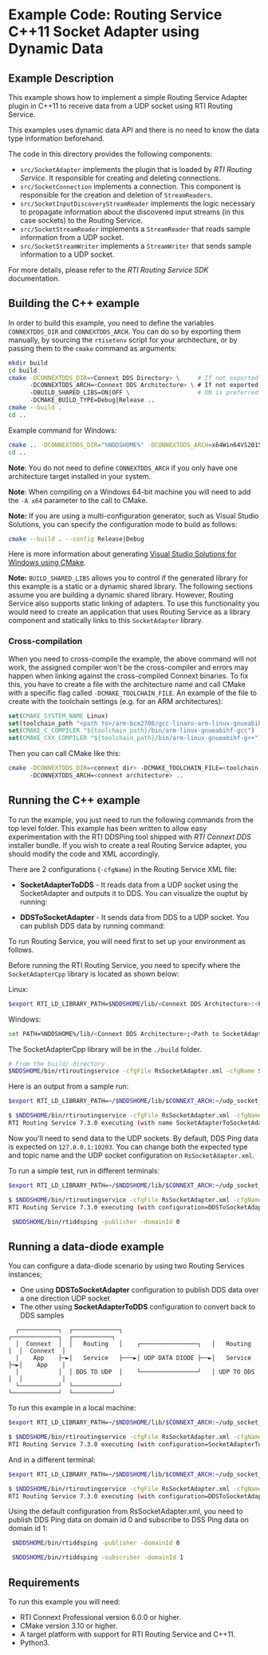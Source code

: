 # Example Code: Routing Service C++11 Socket Adapter using Dynamic Data

## Example Description

This example shows how to implement a simple Routing Service Adapter plugin
in C++11 to receive data from a UDP socket using RTI Routing Service.

This examples uses dynamic data API and there is no need to know the data type
information beforehand.

The code in this directory provides the following components:

-   `src/SocketAdapter` implements the plugin that is loaded by *RTI Routing
Service*. It responsible for creating and deleting connections.
-   `src/SocketConnection` implements a connection. This component is
responsible for the creation and deletion of `StreamReaders`.
-   `src/SocketInputDiscoveryStreamReader` implements the logic necessary to
propagate information about the discovered input streams (in this case
sockets) to the Routing Service.
-   `src/SocketStreamReader` implements a `StreamReader` that reads sample
information from a UDP socket.
-   `src/SocketStreamWriter` implements a `StreamWriter` that sends sample
information to a UDP socket.


For more details, please refer to the *RTI Routing Service SDK* documentation.

## Building the C++ example

In order to build this example, you need to define the variables
`CONNEXTDDS_DIR` and `CONNEXTDDS_ARCH`. You can do so by exporting them
manually, by sourcing the `rtisetenv` script for your architecture, or by
passing them to the `cmake` command as arguments:

```bash
mkdir build
cd build
cmake -DCONNEXTDDS_DIR=<Connext DDS Directory> \     # If not exported
      -DCONNEXTDDS_ARCH=<Connext DDS Architecture> \ # If not exported
      -DBUILD_SHARED_LIBS=ON|OFF \                   # ON is preferred
      -DCMAKE_BUILD_TYPE=Debug|Release ..
cmake --build .
cd ..
```

Example command for Windows:

```bash
cmake .. -DCONNEXTDDS_DIR="%NDDSHOME%" -DCONNEXTDDS_ARCH=x64Win64VS2015 -DBUILD_SHARED_LIBS=ON -DCMAKE_BUILD_TYPE=Release -A x64 -G "Visual Studio 17 2022"
cd ..
```

**Note**: You do not need to define `CONNEXTDDS_ARCH` if you only have one
architecture target installed in your system.

**Note**: When compiling on a Windows 64-bit machine you will need to add the
`-A x64` parameter to the call to CMake.

**Note:** If you are using a multi-configuration generator, such as Visual
Studio Solutions, you can specify the configuration mode to build as follows:

```bash
cmake --build . --config Release|Debug
```

Here is more information about generating
[Visual Studio Solutions for Windows using CMake](https://cmake.org/cmake/help/v3.16/generator/Visual%20Studio%2016%202019.html#platform-selection).

**Note:** `BUILD_SHARED_LIBS` allows you to control if the generated library
for this example is a static or a dynamic shared library. The following
sections assume you are building a dynamic shared library. However, Routing
Service also supports static linking of adapters. To use this functionality
you would need to create an application that uses Routing Service as a library
component and statically links to this `SocketAdapter` library.

### Cross-compilation

When you need to cross-compile the example, the above
command will not work, the assigned compiler won't be the cross-compiler and
errors may happen when linking against the cross-compiled Connext binaries.
To fix this, you have to create a file with the architecture name and call
CMake with a specific flag called ``-DCMAKE_TOOLCHAIN_FILE``.
An example of the file to create with the toolchain settings (e.g. for an
ARM architectures):

```cmake
set(CMAKE_SYSTEM_NAME Linux)
set(toolchain_path "<path to>/arm-bcm2708/gcc-linaro-arm-linux-gnueabihf-raspbian")
set(CMAKE_C_COMPILER "${toolchain_path}/bin/arm-linux-gnueabihf-gcc")
set(CMAKE_CXX_COMPILER "${toolchain_path}/bin/arm-linux-gnueabihf-g++")
```

Then you can call CMake like this:

```bash
cmake -DCONNEXTDDS_DIR=<connext dir> -DCMAKE_TOOLCHAIN_FILE=<toolchain file created above>
      -DCONNEXTDDS_ARCH=<connext architecture> ..
```

## Running the C++ example

To run the example, you just need to run the following commands from the top
level folder. This example has been written to allow easy experimentation with
the RTI DDSPing tool shipped with *RTI Connext DDS* installer bundle. If you wish 
to create a real Routing Service adapter, you should modify the code and XML accordingly.

There are 2 configurations (`-cfgName`) in the Routing Service XML file:

-   **SocketAdapterToDDS** - It reads data from a UDP socket using the
SocketAdapter and outputs it to DDS. You can visualize the ouptut by running:

-   **DDSToSocketAdapter** - It sends data from DDS to a UDP socket. You can 
publish DDS data by running command:


To run Routing Service, you will need first to set up your environment as
follows.

Before running the RTI Routing Service, you need to specify where the
`SocketAdapterCpp` library is located as shown below:

Linux:

```bash
$export RTI_LD_LIBRARY_PATH=$NDDSHOME/lib/<Connext DDS Architecture>:<Path to SocketAdapterCpp library, the build/ folder>
```

Windows:

```bash
set PATH=%NDDSHOME%/lib/<Connext DDS Architecture>;<Path to SocketAdapterCpp library, the build/Release folder>
```

The SocketAdapterCpp library will be in the `./build` folder.

```bash
# From the build/ directory
$NDDSHOME/bin/rtiroutingservice -cfgFile RsSocketAdapter.xml -cfgName SocketAdapterToDDS
```

Here is an output from a sample run:

```bash
$export RTI_LD_LIBRARY_PATH=~/$NDDSHOME/lib/$CONNEXT_ARCH:~/udp_socket_adapter_dynamic/build/

$ $NDDSHOME/bin/rtiroutingservice -cfgFile RsSocketAdapter.xml -cfgName SocketAdapterToDDS
RTI Routing Service 7.3.0 executing (with name SocketAdapterToSocketAdapter)
```

Now you'll need to send data to the UDP sockets. By default, DDS Ping data is
expected on `127.0.0.1:10203`. You can change both the expected type and topic name 
and the UDP socket configuration on `RsSocketAdapter.xml`.

To run a simple test, run in different terminals:

```bash
$export RTI_LD_LIBRARY_PATH=~/$NDDSHOME/lib/$CONNEXT_ARCH:~/udp_socket_adapter_dynamic/build/

$ $NDDSHOME/bin/rtiroutingservice -cfgFile RsSocketAdapter.xml -cfgName DDSToSocketAdapter
RTI Routing Service 7.3.0 executing (with configuration=DDSToSocketAdapter)
```


```bash
 $NDDSHOME/bin/rtiddsping -publisher -domainId 0
```

## Running a data-diode example

You can configure a data-diode scenario by using two Routing Services instances;
- One using **DDSToSocketAdapter** configuration to publish DDS data over a one direction UDP socket
- The other using **SocketAdapterToDDS** configuration to convert back to DDS samples
```                                                                                        
  ┌───────────┐  ┌─────────────┐                         ┌─────────────┐  ┌───────────┐ 
  │  Connext  │  │   Routing   │    ┌────────────────┐   │   Routing   │  │  Connext  │ 
  │    App    ├─►│   Service   ├───►│ UDP DATA DIODE ├──►│   Service   ├─►│    App    │ 
  │           │  │ DDS TO UDP  │    └────────────────┘   │ UDP TO DDS  │  │           │ 
  └───────────┘  └─────────────┘                         └─────────────┘  └───────────┘ 
```                                                                                        
To run this example in a local machine:
```bash
$export RTI_LD_LIBRARY_PATH=~/$NDDSHOME/lib/$CONNEXT_ARCH:~/udp_socket_adapter_dynamic/build/

$ $NDDSHOME/bin/rtiroutingservice -cfgFile RsSocketAdapter.xml -cfgName SocketAdapterToDDS
RTI Routing Service 7.3.0 executing (with configuration=SocketAdapterToDDS)
```
And in a different terminal:
```bash
$export RTI_LD_LIBRARY_PATH=~/$NDDSHOME/lib/$CONNEXT_ARCH:~/udp_socket_adapter_dynamic/build/

$ $NDDSHOME/bin/rtiroutingservice -cfgFile RsSocketAdapter.xml -cfgName DDSToSocketAdapter
RTI Routing Service 7.3.0 executing (with configuration=DDSToSocketAdapter)
```

Using the default configuration from RsSocketAdapter.xml, you need to publish DDS Ping data 
on domain id 0 and subscribe to DSS Ping data on domain id 1:

```bash
 $NDDSHOME/bin/rtiddsping -publisher -domainId 0
```

```bash
 $NDDSHOME/bin/rtiddsping -subscriber -domainId 1
```

## Requirements

To run this example you will need:

- RTI Connext Professional version 6.0.0 or higher.
- CMake version 3.10 or higher.
- A target platform with support for RTI Routing Service and C++11.
- Python3.
